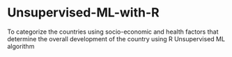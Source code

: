 # Unsupervised-ML-with-R
To categorize the countries using socio-economic and health factors that determine the overall development of the country using R Unsupervised ML algorithm
